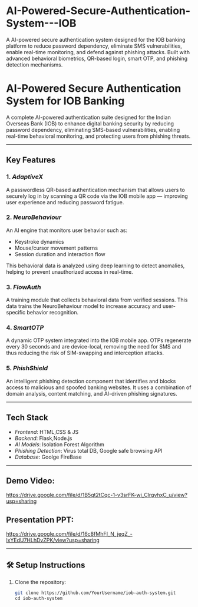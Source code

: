 # AI-Powered-Secure-Authentication-System---IOB
A  AI-powered secure authentication system designed for the IOB banking platform to reduce password dependency, eliminate SMS vulnerabilities, enable real-time monitoring, and defend against phishing attacks. Built with advanced behavioral biometrics, QR-based login, smart OTP, and phishing detection mechanisms.

# AI-Powered Secure Authentication System for IOB Banking

A complete AI-powered authentication suite designed for the Indian Overseas Bank (IOB) to enhance digital banking security by reducing password dependency, eliminating SMS-based vulnerabilities, enabling real-time behavioral monitoring, and protecting users from phishing threats.

---

## Key Features

### 1. *AdaptiveX*
A passwordless QR-based authentication mechanism that allows users to securely log in by scanning a QR code via the IOB mobile app — improving user experience and reducing password fatigue.

### 2. *NeuroBehaviour*
An AI engine that monitors user behavior such as:
- Keystroke dynamics
- Mouse/cursor movement patterns
- Session duration and interaction flow

This behavioral data is analyzed using deep learning to detect anomalies, helping to prevent unauthorized access in real-time.

### 3. *FlowAuth*
A training module that collects behavioral data from verified sessions. This data trains the NeuroBehaviour model to increase accuracy and user-specific behavior recognition.

### 4. *SmartOTP*
A dynamic OTP system integrated into the IOB mobile app. OTPs regenerate every 30 seconds and are device-local, removing the need for SMS and thus reducing the risk of SIM-swapping and interception attacks.

### 5. *PhishShield*
An intelligent phishing detection component that identifies and blocks access to malicious and spoofed banking websites. It uses a combination of domain analysis, content matching, and AI-driven phishing signatures.

---

## Tech Stack

- *Frontend*: HTML,CSS & JS
- *Backend*: Flask,Node.js
- *AI Models*: Isolation Forest Algorithm
- *Phishing Detection*: Virus total DB, Google safe browsing API
- *Database*: Goolge FireBase 

---

## Demo Video: 
https://drive.google.com/file/d/1B5qt2tCqc-1-v3srFK-wi_ClrgvhxC_u/view?usp=sharing

## Presentation PPT:
https://drive.google.com/file/d/16c8fMhFI_N_jeqZ_-lxYEdU7HLhDvZPK/view?usp=sharing

---

## 🛠 Setup Instructions

1. Clone the repository:
   ```bash
   git clone https://github.com/YourUsername/iob-auth-system.git
   cd iob-auth-system
